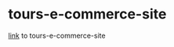 # tours-e-commerce-site

[link](https://documenter.getpostman.com/view/18589295/UVRHh2wP) to tours-e-commerce-site
